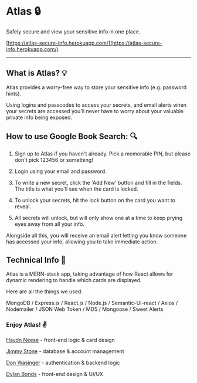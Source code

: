 # Atlas :lock:

Safely secure and view your sensitive info in one place.

[https://atlas-secure-info.herokuapp.com/](https://atlas-secure-info.herokuapp.com/)

***

## What is Atlas? :bulb:

Atlas provides a worry-free way to store your sensitive info (e.g. password hints).

Using logins and passcodes to access your secrets, and email alerts when your secrets are accessed you'll never have to worry about your valuable private info being exposed.

## How to use Google Book Search: :mag:

1) Sign up to Atlas if you haven't already. Pick a memorable PIN, but please don't pick 123456 or something!

1) Login using your email and password.

1) To write a new secret, click the 'Add New' button and fill in the fields. The title is what you'll see when the card is locked.

1) To unlock your secrets, hit the lock button on the card you want to reveal.

1) All secrets will unlock, but will only show one at a time to keep prying eyes away from all your info.

Alongside all this, you will receive an email alert letting you know someone has accessed your info, allowing you to take immediate action.


## Technical Info :page_facing_up:

Atlas is a MERN-stack app, taking advantage of how React allows for dynamic rendering to handle which cards are displayed.

Here are all the things we used:

MongoDB / Express.js / React.js / Node.js / Semantic-UI-react / Axios / Nodemailer / JSON Web Token / MD5 / Mongoose / Sweet Alerts

### Enjoy Atlas! :v:

[Haydn Neese](https://github.com/HaydnNeese) - front-end logic & card design

[Jimmy Stone](https://github.com/jstone074) - database & account management

[Don Wasinger](https://github.com/djwasing) - authentication & backend logic

[Dylan Bonds](https://github.com/mangodyl) - front-end design & UI/UX
